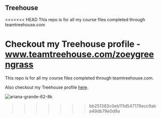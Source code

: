 ## Treehouse

<<<<<<< HEAD
This repo is for all my course files completed through teamtreehouse.com

Checkout my Treehouse profile - www.teamtreehouse.com/zoeygreengrass
=======
This repo is for all my course files completed through teamtreehouse.com.

Also checkout my Treehouse profile [here](https://teamtreehouse.com/zoeygreengrass).

![ariana-grande-62-8k](https://user-images.githubusercontent.com/101417323/158328082-247858db-3517-411f-bd96-187485380cac.jpg)
>>>>>>> bb251383c0eb111d547179ecc9aba49db79e0d9a
